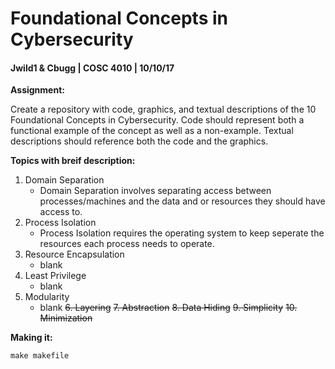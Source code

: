 # Foundational Concepts in Cybersecurity
#### Jwild1 & Cbugg | COSC 4010 | 10/10/17

**Assignment:**

Create a repository with code, graphics, and textual descriptions of the 10 Foundational Concepts in Cybersecurity. Code should represent both a functional example of the concept as well as a non-example. Textual descriptions should reference both the code and the graphics. 

**Topics with breif description:**
1. Domain Separation
    - Domain Separation involves separating access between processes/machines and the data and or resources they should have access to. 
2. Process Isolation
    - Process Isolation requires the operating system to keep seperate the resources each process needs to operate. 
3. Resource Encapsulation
    - blank
4. Least Privilege
    - blank
5. Modularity
    - blank
~~6. Layering~~
~~7. Abstraction~~
~~8. Data Hiding~~
~~9. Simplicity~~
~~10. Minimization~~

**Making it:**
~~~
make makefile
~~~
